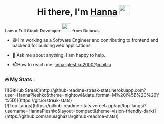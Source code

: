 <!--
**HannaPleshko/HannaPleshko** is a ✨ _special_ ✨ repository because its `README.md` (this file) appears on your GitHub profile.

Here are some ideas to get you started:

- 🔭 I’m currently working on ...
- 🌱 I’m currently learning ...
- 👯 I’m looking to collaborate on ...
- 🤔 I’m looking for help with ...
- 💬 Ask me about ...
- 📫 How to reach me: ...
- 😄 Pronouns: ...
- ⚡ Fun fact: ...
-->
<h1 align="center">Hi there, I'm <a href="https://daniilshat.ru/" target="_blank">Hanna</a> 
<img src="https://github.com/blackcater/blackcater/raw/main/images/Hi.gif" height="32"/></h1>  
  
 I am a Full Stack Developer <img src="https://media.giphy.com/media/WUlplcMpOCEmTGBtBW/giphy.gif" width="30"> from Belarus.  
 - 😄 I’m working as a Software Engineer and contributing to frontend and backend for building web applications.

- 💬 Ask me about anything, I am happy to help..

- :mailbox:How to reach me: anna-pleshko2000@mail.ru

   
   
### :fire: My Stats :
<div>
<div>
  [![GitHub Streak](http://github-readme-streak-stats.herokuapp.com?user=HannaPleshko&theme=nightowl&date_format=M%20j%5B%2C%20Y%5D)](https://git.io/streak-stats)
  </div>

<div>
  [![Top Langs](https://github-readme-stats.vercel.app/api/top-langs/?username=HannaPleshko&layout=compact&theme=vision-friendly-dark)](https://github.com/anuraghazra/github-readme-stats))
  </div>
  </div>
